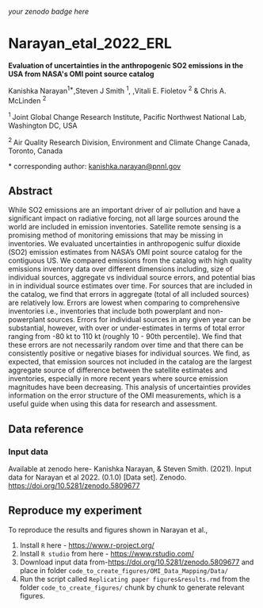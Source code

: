 _your zenodo badge here_

# Narayan_etal_2022_ERL

**Evaluation of uncertainties in the anthropogenic SO2 emissions in the USA from NASA's OMI point source catalog**

Kanishka Narayan<sup>1\*</sup>,Steven J Smith <sup>1</sup>,
,Vitali E. Fioletov <sup>2</sup> & Chris A. McLinden <sup>2</sup>

<sup>1 </sup> Joint Global Change Research Institute, Pacific Northwest National Lab, Washington DC, USA 

<sup>2 </sup> Air Quality Research Division, Environment and Climate Change Canada, Toronto, Canada 


\* corresponding author:  kanishka.narayan@pnnl.gov

## Abstract
While SO2 emissions are an important driver of air pollution and have a significant impact on radiative forcing, not all large sources around the world are included in emission inventories. Satellite remote sensing is a promising method of monitoring emissions that may be missing in inventories. We evaluated uncertainties in anthropogenic sulfur dioxide (SO2) emission estimates from NASA’s OMI point source catalog for the contiguous US. We compared emissions from the catalog with high quality emissions inventory data over different dimensions including, size of individual sources, aggregate vs individual source errors, and potential bias in in individual source estimates over time. For sources that are included in the catalog, we find that errors in aggregate (total of all included sources) are relatively low. Errors are lowest when comparing to comprehensive inventories i.e., inventories that include both powerplant and non-powerplant sources. Errors for individual sources in any given year can be substantial, however, with over or under-estimates in terms of total error ranging from -80 kt to 110 kt (roughly 10 - 90th percentile). We find that these errors are not necessarily random over time and that there can be consistently positive or negative biases for individual sources.  We find, as expected, that emission sources not included in the catalog are the largest aggregate source of difference between the satellite estimates and inventories, especially in more recent years where source emission magnitudes have been decreasing. This analysis of uncertainties provides information on the error structure of the OMI measurements, which is a useful guide when using this data for research and assessment.


## Data reference

### Input data
Available at zenodo here- 
Kanishka Narayan, & Steven Smith. (2021). Input data for Narayan et al 2022. (0.1.0) [Data set]. Zenodo. https://doi.org/10.5281/zenodo.5809677

## Reproduce my experiment
To reproduce the results and figures shown in Narayan et al.,

1. Install `R` here - https://www.r-project.org/
2. Install `R studio` from here - https://www.rstudio.com/
3. Download input data from-https://doi.org/10.5281/zenodo.5809677 and place in folder `code_to_create_figures/OMI_Data_Mapping/Data/`
4. Run the script called `Replicating paper figures&results.rmd` from the folder `code_to_create_figures/` chunk by chunk to generate relevant figures.  
